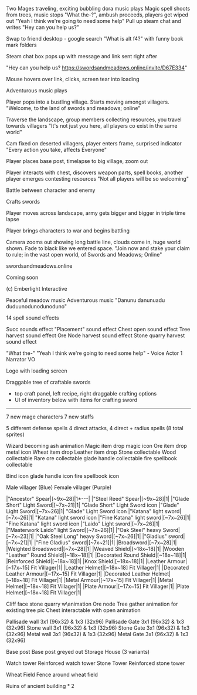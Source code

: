 Two Mages traveling, exciting bubbling dora music plays
Magic spell shoots from trees, music stops "What the-?", ambush proceeds, players get wiped out 
"Yeah I think we're going to need some help"
Pull up steam chat and writes "Hey can you help us?"

Swap to friend desktop - google search "What is alt f4?" with funny book mark folders

Steam chat box pops up with message and link sent right after

"Hey can you help us? https://swordsandmeadows.online/invite/D67E334"

Mouse hovers over link, clicks, screen tear into loading 


Adventurous music plays

Player pops into a bustling village. Starts moving amongst villagers.
"Welcome, to the land of swords and meadows; online"

Traverse the landscape, group members collecting resources, you travel towards villagers
"It's not just you here, all players co exist in the same world"

Cam fixed on deserted villagers, player enters frame, surprised indicator
"Every action you take, affects Everyone"

Player places base post, timelapse to big village, zoom out

Player interacts with chest, discovers weapon parts, spell books, another player emerges contesting resources
"Not all players will be so welcoming"

Battle between character and enemy

Crafts swords

Player moves across landscape, army gets bigger and bigger in triple time lapse

Player brings characters to war and begins battling

Camera zooms out showing long battle line, clouds come in, huge world shown. Fade to black like we entered space.
"Join now and stake your claim to rule; in the vast open world, of Swords and Meadows; Online"

swordsandmeadows.online

Coming soon

(c) Emberlight Interactive


Peaceful meadow music
Adventurous music "Danunu danunuadu duduunodunodunoduno"

14 spell sound effects

Succ sounds effect 
"Placement" sound effect
Chest open sound effect
Tree harvest sound effect
Ore Node harvest sound effect
Stone quarry harvest sound effect

"What the-" "Yeah I think we're going to need some help" - Voice Actor 1
Narrator VO

Logo with loading screen

Draggable tree of craftable swords
- top craft panel, left recipe, right draggable crafting options
- UI of inventory below with items for crafting sword
--- 

7 new mage characters
7 new staffs

5 different defense spells
4 direct attacks, 4 direct + radius spells (8 total sprites)

Wizard becoming ash animation
Magic item drop
magic icon
Ore item drop
metal icon
Wheat item drop
Leather item drop
Stone collectable
Wood collectable
Rare ore collectable
glade handle collectable
fire spellbook collectable

Bind icon
glade handle icon
fire spellbook icon

Male villager (Blue)
Female villager (Purple)


|"Ancestor" Spear|[~9x~28]|1*---|
|"Steel Reed" Spear|[~9x~28]|1|
|"Glade Short" Light Sword|[~7x~21]|1|
"Glade Short" Light Sword icon
|"Glade" Light Sword|[~7x~26]|1|
"Glade" Light Sword icon
|"Katana" light sword|[~7x~26]|1|
"Katana" light sword icon
|"Fine Katana" light sword|[~7x~26]|1|
"Fine Katana" light sword icon
|"Laido" Light sword|[~7x~26]|1|
|"Masterwork Laido" light Sword|[~7x~26]|1|
|"Oak Steel" heavy Sword|[~7x~23]|1|
|"Oak Steel Long" heavy Sword|[~7x~26]|1|
|"Gladius" sword|[~7x~21]|1|
|"Fine Gladius" sword|[~7x~21]|1|
|Broadsword|[~7x~28]|1|
|Weighted Broadsword|[~7x~28]|1|
|Weaved Shield|[~18x~18]|1|
|Wooden "Leather" Round Shield|[~18x~18]|1|
|Decorated Round Shield|[~18x~18]|1|
|Reinforced Shield|[~18x~18]|1|
|Knox Shield|[~18x~18]|1|
|Leather Armour|[~17x~15] Fit Villager|1|
|Leather Helmet|[~18x~18] Fit Villager|1|
|Decorated Leather Armour|[~17x~15] Fit Villager|1|
|Decorated Leather Helmet|[~18x~18] Fit Villager|1|
|Metal Armour|[~17x~15] Fit Villager|1|
|Metal Helmet|[~18x~18] Fit Villager|1|
|Plate Armour|[~17x~15] Fit Villager|1|
|Plate Helmet|[~18x~18] Fit Villager|1|

Cliff face stone quarry w\animation
Ore node
Tree gather animation for existing tree pic
Chest interactable with open animation

Pallisade wall 3x1 (96x32) & 1x3 (32x96)
Pallisade Gate 3x1 (96x32) & 1x3 (32x96)
Stone wall 3x1 (96x32) & 1x3 (32x96)
Stone Gate 3x1 (96x32) & 1x3 (32x96)
Metal wall 3x1 (96x32) & 1x3 (32x96)
Metal Gate 3x1 (96x32) & 1x3 (32x96)

Base post
Base post greyed out
Storage
House (3 variants)

Watch tower
Reinforced watch tower
Stone Tower
Reinforced stone tower

Wheat Field
Fence around wheat field

Ruins of ancient building * 2
